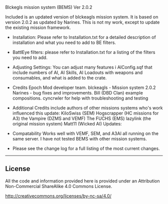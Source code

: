 Blckegls mission system (BEMS) Ver 2.0.2

Included is an updated version of blckeagls mission system. It is based on version 2.0.2 as updated by Narines. 
This is not my work, except to update the existing mission framework.

* Installation: Please refer to Installation.txt for a detailed description of installation  and what you need to add to BE filters.
* BattlEye filters: please refer to Installation.txt for a listing of the filters you need to add.
* Adjusting Settings: You can adjust many features i AIConfig.sqf that include numbers of AI, AI Skills, AI Loadouts with weapons and consumables, and what is added to the crate.
	
* Credits
	Epoch Mod developer team.
	blckeagls - Mission system 2.0.2
	Narines - bug fixes and improvements.
	Bill (DBD Clan) example compositions.
	cyncrwler for help with troubleshooting and testing
	
* Additional Credits include authors of other missions systems who's work influenced this update:
	KiloSwiss (SEM)
	Hogscrapper (HC missions for A3)
	the Vampire (DZMS and VEMF)
	The FUCHS (EMS)
	lazylink (the original mission system)
	Matt11 (Wicked AI) Updates:

* Compatability
	Works well with VEMF, SEM, and A3AI all running on the same server.
	I have not tested BEMS with other mission systems. 
	
* Please see the change log for a full listing of the most current changes.

--------------------------
License
--------------------------
All the code and information provided here is provided under an Attribution Non-Commercial ShareAlike 4.0 Commons License.

http://creativecommons.org/licenses/by-nc-sa/4.0/